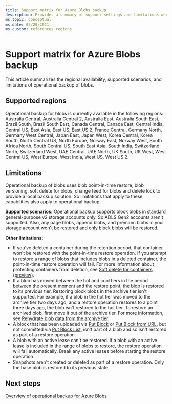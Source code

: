 ```yaml
---
title: Support matrix for Azure Blobs backup
description: Provides a summary of support settings and limitations when backing up Azure Blobs.
ms.topic: conceptual
ms.date: 05/20/2021
ms.custom: references_regions
---
```


# Support matrix for Azure Blobs backup

This article summarizes the regional availability, supported scenarios, and limitations of operational backup of blobs.

## Supported regions

Operational backup for blobs is currently available in the following regions: Australia Central, Australia Central 2, Australia East, Australia South East, Brazil South, Brazil South East, Canada Central, Canada East, Central India, Central US, East Asia, East US, East US 2, France Central, Germany North, Germany West Central, Japan East, Japan West, Korea Central, Korea South, North Central US, North Europe, Norway East, Norway West, South Africa North, South Central US, South East Asia, South India, Switzerland North, Switzerland West, UAE Central, UAE North, UK South, UK West, West Central US, West Europe, West India, West US, West US 2.

## Limitations

Operational backup of blobs uses blob point-in-time restore, blob versioning, soft delete for blobs, change feed for blobs and delete lock to provide a local backup solution. So limitations that apply to these capabilities also apply to operational backup.

**Supported scenarios:** Operational backup supports block blobs in standard general-purpose v2 storage accounts only. So ADLS Gen2 accounts aren't supported. Also, any page blobs, append blobs, and premium blobs in your storage account won't be restored and only block blobs will be restored.

**Other limitations:**

- If you've deleted a container during the retention period, that container won't be restored with the point-in-time restore operation. If you attempt to restore a range of blobs that includes blobs in a deleted container, the point-in-time restore operation will fail. For more information about protecting containers from deletion, see [Soft delete for containers (preview)](../storage/blobs/soft-delete-container-overview.md).
- If a blob has moved between the hot and cool tiers in the period between the present moment and the restore point, the blob is restored to its previous tier. Restoring block blobs in the archive tier isn't supported. For example, if a blob in the hot tier was moved to the archive tier two days ago, and a restore operation restores to a point three days ago, the blob isn't restored to the hot tier. To restore an archived blob, first move it out of the archive tier. For more information, see [Rehydrate blob data from the archive tier](../storage/blobs/storage-blob-rehydration.md).
- A block that has been uploaded via [Put Block](/rest/api/storageservices/put-block) or [Put Block from URL](/rest/api/storageservices/put-block-from-url), but not committed via [Put Block List](/rest/api/storageservices/put-block-list), isn't part of a blob and so isn't restored as part of a restore operation.
- A blob with an active lease can't be restored. If a blob with an active lease is included in the range of blobs to restore, the restore operation will fail automatically. Break any active leases before starting the restore operation.
- Snapshots aren't created or deleted as part of a restore operation. Only the base blob is restored to its previous state.

## Next steps

[Overview of operational backup for Azure Blobs](blob-backup-overview.md)
